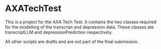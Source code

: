 # AXATechTest

This is a project for the AXA Tech Test. It contains the two classes required for the modelling of the transcript and depression data. These classes ate transcriptLLM and depressionPrediction respectively.

All other scripts are drafts and are not part of the final submission.